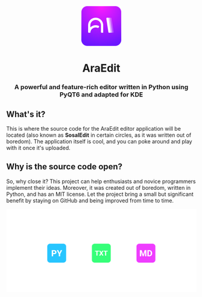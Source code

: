 <p align="center"> <img src="https://github.com/vberezinbadger/AraEdit/blob/main/.github/AraLoog.png?raw=true" alt="Description of image" /> </p>

<h1 align="center">AraEdit</h1>
<h3 align="center">A powerful and feature-rich editor written in Python using PyQT6 and adapted for KDE</h3>

## What's it?
This is where the source code for the AraEdit editor application will be located (also known as **SosalEdit** in certain circles, as it was written out of boredom). The application itself is cool, and you can poke around and play with it once it's uploaded.

## Why is the source code open?
So, why close it? This project can help enthusiasts and novice programmers implement their ideas. Moreover, it was created out of boredom, written in Python, and has an MIT license. Let the project bring a small but significant benefit by staying on GitHub and being improved from time to time.

![Supported File Types](https://github.com/vberezinbadger/AraEdit/blob/main/.github/AraFilesSupport.png?raw=true)
